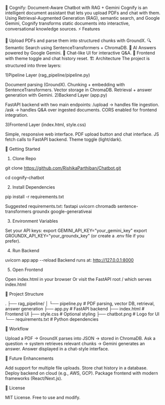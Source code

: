 📘 Cognify: Document-Aware Chatbot with RAG + Gemini
Cognify is an intelligent document assistant that lets you upload PDFs and chat with them. Using Retrieval-Augmented Generation (RAG), semantic search, and Google Gemini, Cognify transforms static documents into interactive, conversational knowledge sources.
⚡ Features

📂 Upload PDFs and parse them into structured chunks with GroundX.
🔍 Semantic Search using SentenceTransformers + ChromaDB.
🤖 AI Answers powered by Google Gemini.
💬 Chat-like UI for interactive Q&A.
🎨 Frontend with theme toggle and chat history reset.
🏗️ Architecture
The project is structured into three layers:

1)Pipeline Layer (rag_pipeline/pipeline.py)

Document parsing (GroundX).
Chunking + embedding with SentenceTransformers.
Vector storage in ChromaDB.
Retrieval + answer generation with Gemini.
2)Backend Layer (app.py)

FastAPI backend with two main endpoints:
/upload → handles file ingestion.
/ask → handles Q&A over ingested documents.
CORS enabled for frontend integration.

3)Frontend Layer (index.html, style.css)

Simple, responsive web interface.
PDF upload button and chat interface.
JS fetch calls to FastAPI backend.
Theme toggle (light/dark).

🚀 Getting Started
1. Clone Repo

git clone https://github.com/RishikaParthiban/Chatbot.git

cd cognify-chatbot

2. Install Dependencies

pip install -r requirements.txt

Suggested requirements.txt:
fastapi
uvicorn
chromadb
sentence-transformers
groundx
google-generativeai

3. Environment Variables

Set your API keys:
export GEMINI_API_KEY="your_gemini_key"
export GROUNDX_API_KEY="your_groundx_key"
(or create a .env file if you prefer).

4. Run Backend

uvicorn app:app --reload
Backend runs at: http://127.0.0.1:8000

5. Open Frontend

Open index.html in your browser
Or visit the FastAPI root / which serves index.html

📂 Project Structure

.
├── rag_pipeline/
│ └── pipeline.py # PDF parsing, vector DB, retrieval, answer generation
├── app.py # FastAPI backend
├── index.html # Frontend UI
├── style.css # Optional styling
├── chatbot.png # Logo for UI
└── requirements.txt # Python dependencies

🧠 Workflow

Upload a PDF → GroundX parses into JSON → stored in ChromaDB.
Ask a question → system retrieves relevant chunks → Gemini generates an answer.
Answer displayed in a chat-style interface.

🔮 Future Enhancements

Add support for multiple file uploads.
Store chat history in a database.
Deploy backend on cloud (e.g., AWS, GCP).
Package frontend with modern frameworks (React/Next.js).

📜 License

MIT License. Free to use and modify.
